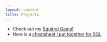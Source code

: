```yaml
---
layout: content
title: Projects
---
```


<ul>
    <li>Check out my <a href="projects/squirrel.html">Squirrel Game!</a></li>
    <li>Here is a <a href="projects/sql-cheatsheet.html">cheatsheet I put together for SQL</a></li>
</ul>